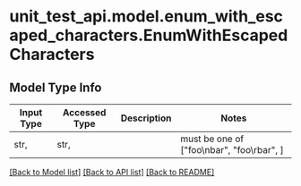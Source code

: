 # unit_test_api.model.enum_with_escaped_characters.EnumWithEscapedCharacters

## Model Type Info
Input Type | Accessed Type | Description | Notes
------------ | ------------- | ------------- | -------------
str,  | str,  |  | must be one of ["foo\nbar", "foo\rbar", ] 

[[Back to Model list]](../../README.md#documentation-for-models) [[Back to API list]](../../README.md#documentation-for-api-endpoints) [[Back to README]](../../README.md)


